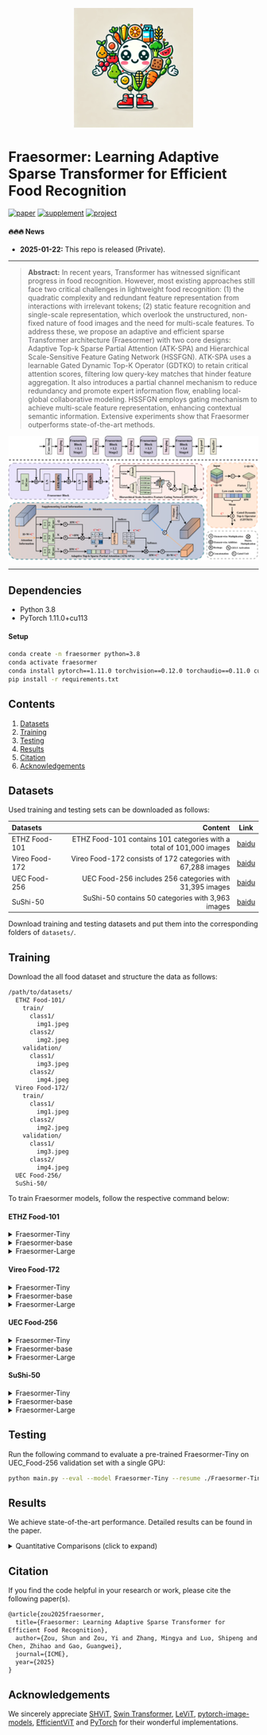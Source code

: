 <div align="center">
<p align="center"> <img src="figs/logo.webp" width="240px"> </p>
</div>

# Fraesormer: Learning Adaptive Sparse Transformer for Efficient Food Recognition

[![paper](https://img.shields.io/badge/arXiv-Paper-brightgreen)](http://arxiv.org/abs/2503.11995)
[![supplement](https://img.shields.io/badge/Supplementary-Material-B85252)]()
[![project](https://img.shields.io/badge/project-page-brightgreen)](https://zs1314.github.io/Fraesormer/)


#### 🔥🔥🔥 News


- **2025-01-22:** This repo is released (Private).

---

> **Abstract:** In recent years, Transformer has witnessed significant progress in food recognition. However, most existing
approaches still face two critical challenges in lightweight food
recognition: (1) the quadratic complexity and redundant feature
representation from interactions with irrelevant tokens; (2)
static feature recognition and single-scale representation, which
overlook the unstructured, non-fixed nature of food images
and the need for multi-scale features. To address these, we
propose an adaptive and efficient sparse Transformer architecture
(Fraesormer) with two core designs: Adaptive Top-k Sparse Partial
Attention (ATK-SPA) and Hierarchical Scale-Sensitive Feature
Gating Network (HSSFGN). ATK-SPA uses a learnable Gated
Dynamic Top-K Operator (GDTKO) to retain critical attention
scores, filtering low query-key matches that hinder feature
aggregation. It also introduces a partial channel mechanism
to reduce redundancy and promote expert information flow,
enabling local-global collaborative modeling. HSSFGN employs
gating mechanism to achieve multi-scale feature representation,
enhancing contextual semantic information. Extensive experiments
show that Fraesormer outperforms state-of-the-art methods.

![](figs/overview.png)

---

## Dependencies

- Python 3.8
- PyTorch 1.11.0+cu113

#### Setup
```bash
conda create -n fraesormer python=3.8
conda activate fraesormer
conda install pytorch==1.11.0 torchvision==0.12.0 torchaudio==0.11.0 cudatoolkit=11.3 -c pytorch
pip install -r requirements.txt
```

## Contents

1. [Datasets](#datasets)
1. [Training](#training)
1. [Testing](#testing)
1. [Results](#results)
1. [Citation](#citation)
1. [Acknowledgements](#acknowledgements)

## <a name="datasets"></a> Datasets

Used training and testing sets can be downloaded as follows:

| Datasets       |                                                              Content | Link |
|:---------------|---------------------------------------------------------------------:|:----:|
| ETHZ Food-101  | ETHZ Food-101 contains 101 categories with a total of 101,000 images | [baidu](https://pan.baidu.com/s/132hvhtorICv9j6o5ZErhgg?pwd=sa6w)     |
| Vireo Food-172 |         Vireo Food-172 consists of 172 categories with 67,288 images | [baidu](https://pan.baidu.com/s/1_9ya6xa9xQhL5HhtVIgO1g?pwd=e2mu)     |
| UEC Food-256   |              UEC Food-256 includes 256 categories with 31,395 images | [baidu](https://pan.baidu.com/s/1UXSBxPGTwTvFAiDJK3Cf5A?pwd=wcge)     |
| SuShi-50       |                    SuShi-50 contains 50 categories with 3,963 images |  [baidu](https://pan.baidu.com/s/1Er4_8_exnB0GMZvOm_7t5A?pwd=jknv)    |

Download training and testing datasets and put them into the corresponding folders of `datasets/`.



## <a name="training"></a> Training


Download the all food dataset and structure the data as follows:
```
/path/to/datasets/
  ETHZ Food-101/
    train/
      class1/
        img1.jpeg
      class2/
        img2.jpeg
    validation/
      class1/
        img3.jpeg
      class2/
        img4.jpeg
  Vireo Food-172/
    train/
      class1/
        img1.jpeg
      class2/
        img2.jpeg
    validation/
      class1/
        img3.jpeg
      class2/
        img4.jpeg
  UEC Food-256/        
  SuShi-50/
```

To train Fraesormer models, follow the respective command below:
#### ETHZ Food-101
<details>
<summary>
Fraesormer-Tiny
</summary>

```
python main.py --model Fraesormer-Tiny --data-set ETHZ_Food-101 --data-path $PATH_TO_ETHZ_Food-101 --output_dir $PATH_Result_ETHZ_Food-101
```
</details>

<details>
<summary>
Fraesormer-base
</summary>

```
python main.py --model Fraesormer-Base --data-set ETHZ_Food-101 --data-path $PATH_TO_ETHZ_Food-101 --output_dir $PATH_Result_ETHZ_Food-101
```
</details>

<details>
<summary>
Fraesormer-Large
</summary>

```
python main.py --model Fraesormer-Large --data-set ETHZ_Food-101 --data-path $PATH_TO_ETHZ_Food-101 --output_dir $PATH_Result_ETHZ_Food-101
```
</details>

#### Vireo Food-172
<details>
<summary>
Fraesormer-Tiny
</summary>

```
python main.py --model Fraesormer-Tiny --data-set Vireo_Food-172 --data-path $PATH_TO_Vireo_Food-172 --output_dir $PATH_Result_Vireo_Food-172
```
</details>

<details>
<summary>
Fraesormer-base
</summary>

```
python main.py --model Fraesormer-Base --data-set Vireo_Food-172 --data-path $PATH_TO_Vireo_Food-172 --output_dir $PATH_Result_Vireo_Food-172
```
</details>

<details>
<summary>
Fraesormer-Large
</summary>

```
python main.py --model Fraesormer-Large --data-set Vireo_Food-172 --data-path $PATH_TO_Vireo_Food-172 --output_dir $PATH_Result_Vireo_Food-172
```
</details>

#### UEC Food-256
<details>
<summary>
Fraesormer-Tiny
</summary>

```
python main.py --model Fraesormer-Tiny --data-set UEC_Food-256 --data-path $PATH_TO_UEC_Food-256 --output_dir $PATH_Result_UEC_Food-256
```
</details>

<details>
<summary>
Fraesormer-base
</summary>

```
python main.py --model Fraesormer-Base --data-set UEC_Food-256 --data-path $PATH_TO_UEC_Food-256 --output_dir $PATH_Result_UEC_Food-256
```
</details>

<details>
<summary>
Fraesormer-Large
</summary>

```
python main.py --model Fraesormer-Large --data-set UEC_Food-256 --data-path $PATH_TO_UEC_Food-256 --output_dir $PATH_Result_UEC_Food-256
```
</details>

#### SuShi-50
<details>
<summary>
Fraesormer-Tiny
</summary>

```
python main.py --model Fraesormer-Tiny --data-set SuShi-50 --data-path $PATH_TO_SuShi-50 --output_dir $PATH_Result_SuShi-50
```
</details>

<details>
<summary>
Fraesormer-base
</summary>

```
python main.py --model Fraesormer-Base --data-set SuShi-50 --data-path $PATH_TO_SuShi-50 --output_dir $PATH_Result_SuShi-50
```
</details>

<details>
<summary>
Fraesormer-Large
</summary>

```
python main.py --model Fraesormer-Large --data-set SuShi-50 --data-path $PATH_TO_SuShi-50 --output_dir $PATH_Result_SuShi-50
```
</details>



## <a name="testing"></a> Testing
Run the following command to evaluate a pre-trained Fraesormer-Tiny on UEC_Food-256 validation set with a single GPU:
```bash
python main.py --eval --model Fraesormer-Tiny --resume ./Fraesormer-Tiny.pth --data-path $PATH_TO_UEC_Food_256
```


## <a name="results"></a> Results

We achieve state-of-the-art performance. Detailed results can be found in the paper.

<details>
<summary>Quantitative Comparisons (click to expand)</summary>

- Results in Table 1 (main paper)

<p align="center">
  <img width="900" src="figs/Tab1.png">
</p>

- Results in Figure 1 (main paper)

<p align="center">
  <img width="900" src="figs/Fig1.png">
</p>


</details>





## <a name="citation"></a> Citation

If you find the code helpful in your research or work, please cite the following paper(s).

```
@article{zou2025fraesormer,
  title={Fraesormer: Learning Adaptive Sparse Transformer for Efficient Food Recognition},
  author={Zou, Shun and Zou, Yi and Zhang, Mingya and Luo, Shipeng and Chen, Zhihao and Gao, Guangwei},
  journal={ICME},
  year={2025}
}
```



## <a name="acknowledgements"></a> Acknowledgements

We sincerely appreciate [SHViT](https://github.com/ysj9909/SHViT), [Swin Transformer](https://github.com/microsoft/swin-transformer), [LeViT](https://github.com/facebookresearch/LeViT), [pytorch-image-models](https://github.com/rwightman/pytorch-image-models), [EfficientViT](https://github.com/microsoft/Cream/tree/main/EfficientViT) and [PyTorch](https://github.com/pytorch/pytorch) for their wonderful implementations.

